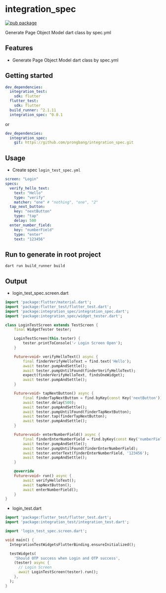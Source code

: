 # integration_spec

[![pub package](https://img.shields.io/pub/v/integration_spec.svg)](https://pub.dartlang.org/packages/integration_spec)

Generate Page Object Model dart class by spec.yml

## Features

- Generate Page Object Model dart class by spec.yml

## Getting started

```yaml
dev_dependencies:
  integration_test:
    sdk: flutter
  flutter_test:
    sdk: flutter
  build_runner: ^2.1.11
  integration_spec: ^0.0.1
```

or

```yaml
dev_dependencies:
  integration_spec:
    git: https://github.com/prongbang/integration_spec.git
```

## Usage

- Create spec `login_test_spec.yml`

```yaml
screen: "Login"
specs:
  verify_hello_text:
    text: "Hello"
    type: "verify"
    matcher: "one" # "nothing", "one", "2"
  tap_next_button:
    key: "nextButton"
    type: "tap"
    delay: 500
  enter_number_field:
    key: "numberField"
    type: "enter"
    text: "123456"
```

## Run to generate in root project

```shell
dart run build_runner build 
```

## Output

- login_test_spec.screen.dart

```dart
import 'package:flutter/material.dart';
import 'package:flutter_test/flutter_test.dart';
import 'package:integration_spec/integration_spec.dart';
import 'package:integration_spec/widget_tester.dart';

class LoginTestScreen extends TestScreen {
	final WidgetTester tester;

	LoginTestScreen(this.tester) {
		tester.printToConsole('✓ Login Screen Open');
	}

	Future<void> verifyHelloText() async {
		final finderVerifyHelloText = find.text('Hello');
		await tester.pumpAndSettle();
		await tester.pumpUntilFound(finderVerifyHelloText);
		expect(finderVerifyHelloText, findsOneWidget);
		await tester.pumpAndSettle();
	}

	Future<void> tapNextButton() async {
		final finderTapNextButton = find.byKey(const Key('nextButton'));
		await tester.delay(500);
		await tester.pumpAndSettle();
		await tester.pumpUntilFound(finderTapNextButton);
		await tester.tap(finderTapNextButton);
		await tester.pumpAndSettle();
	}

	Future<void> enterNumberField() async {
		final finderEnterNumberField = find.byKey(const Key('numberField'));
		await tester.pumpAndSettle();
		await tester.pumpUntilFound(finderEnterNumberField);
		await tester.enterText(finderEnterNumberField, '123456');
		await tester.pumpAndSettle();
	}

	@override
	Future<void> run() async {
		await verifyHelloText();
		await tapNextButton();
		await enterNumberField();
	}
}
```

- login_test.dart

```dart
import 'package:flutter_test/flutter_test.dart';
import 'package:integration_test/integration_test.dart';

import 'login_test_spec.screen.dart';

void main() {
  IntegrationTestWidgetsFlutterBinding.ensureInitialized();

  testWidgets(
    'Should OTP success when Login and OTP success',
    (tester) async {
      // Login Screen
      await LoginTestScreen(tester).run();
    },
  );
}
```